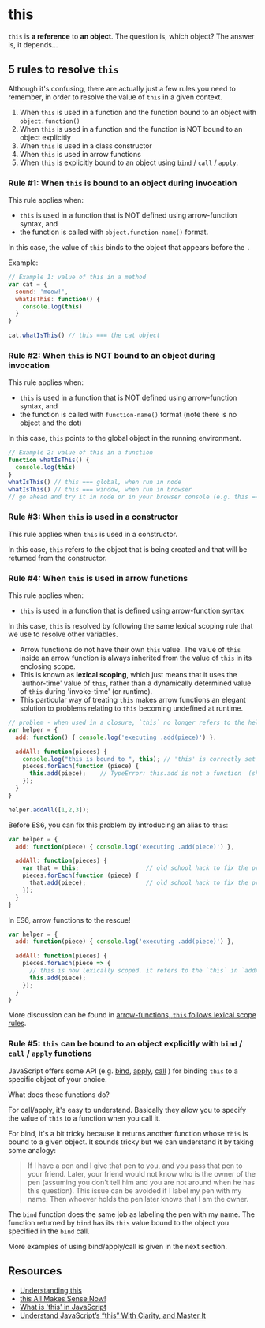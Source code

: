 # this

`this` is **a reference** to **an object**. The question is, which object? The answer is, it depends...

## 5 rules to resolve `this`

Although it's confusing, there are actually just a few rules you need to remember, in order to resolve the value of `this` in a given context.

1. When `this` is used in a function and the function bound to an object with `object.function()`
2. When `this` is used in a function and the function is NOT bound to an object explicitly
3. When `this` is used in a class constructor
4. When `this` is used in arrow functions
5. When `this` is explicitly bound to an object using `bind` / `call` / `apply`.

### Rule #1: When `this` is bound to an object during invocation

This rule applies when:

- `this` is used in a function that is NOT defined using arrow-function syntax, and
- the function is called with `object.function-name()` format.

In this case, the value of `this` binds to the object that appears before the `.`

Example:

```javascript
// Example 1: value of this in a method
var cat = {
  sound: 'meow!',
  whatIsThis: function() {
    console.log(this)
  }
}

cat.whatIsThis() // this === the cat object
```

### Rule #2: When `this` is NOT bound to an object during invocation

This rule applies when:

- `this` is used in a function that is NOT defined using arrow-function syntax, and
- the function is called with `function-name()` format (note there is no object and the dot)

In this case, `this` points to the global object in the running environment.

```javascript
// Example 2: value of this in a function
function whatIsThis() {
  console.log(this)
}
whatIsThis() // this === global, when run in node
whatIsThis() // this === window, when run in browser
// go ahead and try it in node or in your browser console (e.g. this === window)
```

### Rule #3: When `this` is used in a constructor

This rule applies when `this` is used in a constructor.

In this case, `this` refers to the object that is being created and that will be returned from the constructor.

### Rule #4: When `this` is used in arrow functions

This rule applies when:

- `this` is used in a function that is defined using arrow-function syntax

In this case, `this` is resolved by following the same lexical scoping rule that we use to resolve other variables.

- Arrow functions do not have their own `this` value. The value of `this` inside an arrow function is always inherited from the value of `this` in its enclosing scope.
- This is known as **lexical scoping**, which just means that it uses the 'author-time' value of `this`, rather than a dynamically determined value of `this` during 'invoke-time' \(or runtime\).
- This particular way of treating `this` makes arrow functions an elegant solution to problems relating to `this` becoming undefined at runtime.

```javascript
// problem - when used in a closure, `this` no longer refers to the helper object
var helper = {
  add: function() { console.log('executing .add(piece)') },

  addAll: function(pieces) {
    console.log("this is bound to ", this); // 'this' is correctly set to the calling object at this time
    pieces.forEach(function (piece) {
      this.add(piece);    // TypeError: this.add is not a function  (shocking!)
    });
  }
}

helper.addAll([1,2,3]);
```

Before ES6, you can fix this problem by introducing an alias to `this`:

```javascript
var helper = {
  add: function(piece) { console.log('executing .add(piece)') },

  addAll: function(pieces) {
    var that = this;                   // old school hack to fix the problem of `this` losing its reference
    pieces.forEach(function (piece) {
      that.add(piece);                 // old school hack to fix the problem of `this` losing its reference
    });
  }
}
```

In ES6, arrow functions to the rescue!

```javascript
var helper = {
  add: function(piece) { console.log('executing .add(piece)') },

  addAll: function(pieces) {
    pieces.forEach(piece => {
      // this is now lexically scoped. it refers to the `this` in `addAll` function
      this.add(piece);
    });
  }
}
```

More discussion can be found in [arrow-functions, `this` follows lexical scope rules](https://hackernoon.com/javascript-es6-arrow-functions-and-lexical-this-f2a3e2a5e8c4).

### Rule #5: `this` can be bound to an object explicitly with `bind` / `call` / `apply` functions

JavaScript offers some API \(e.g. [bind](https://developer.mozilla.org/en-US/docs/Web/JavaScript/Reference/Global_Objects/Function/bind), [apply](https://developer.mozilla.org/en-US/docs/Web/JavaScript/Reference/Global_Objects/Function/apply), [call](https://developer.mozilla.org/en-US/docs/Web/JavaScript/Reference/Global_Objects/Function/call) \) for binding `this` to a specific object of your choice.

What does these functions do?

For call/apply, it's easy to understand. Basically they allow you to specify the value of `this` to a function when you call it.

For bind, it's a bit tricky because it returns another function whose `this` is bound to a given object. It sounds tricky but we can understand it by taking some analogy:

> If I have a pen and I give that pen to you, and you pass that pen to your friend. Later, your friend would not know who is the owner of the pen (assuming you don't tell him and you are not around when he has this question). This issue can be avoided if I label my pen with my name. Then whoever holds the pen later knows that I am the owner.

The `bind` function does the same job as labeling the pen with my name. The function returned by `bind` has its `this` value bound to the object you specified in the `bind` call.

More examples of using bind/apply/call is given in the next section.

## Resources

- [Understanding this](http://javascript.info/object-methods)
- [this All Makes Sense Now!](https://maximdenisov.gitbooks.io/you-don-t-know-js/content/this_&_object_prototypes/this_all_makes_sense_now.html)
- [What is 'this' in JavaScript](https://blog.bitsrc.io/what-is-this-in-javascript-3b03480514a7)
- [Understand JavaScript’s “this” With Clarity, and Master It](http://javascriptissexy.com/understand-javascripts-this-with-clarity-and-master-it/)
